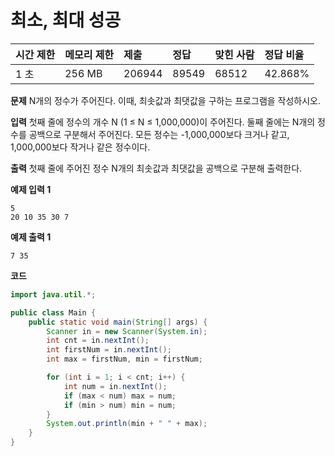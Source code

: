 # 최소, 최대 성공

| 시간 제한 | 메모리 제한 | 제출   | 정답  | 맞힌 사람 | 정답 비율 |
| :-------- | :---------- | :----- | :---- | :-------- | :-------- |
| 1 초      | 256 MB      | 206944 | 89549 | 68512     | 42.868%   |

**문제**
N개의 정수가 주어진다. 이때, 최솟값과 최댓값을 구하는 프로그램을 작성하시오.

**입력**
첫째 줄에 정수의 개수 N (1 ≤ N ≤ 1,000,000)이 주어진다. 둘째 줄에는 N개의 정수를 공백으로 구분해서 주어진다. 모든 정수는 -1,000,000보다 크거나 같고, 1,000,000보다 작거나 같은 정수이다.

**출력**
첫째 줄에 주어진 정수 N개의 최솟값과 최댓값을 공백으로 구분해 출력한다.

**예제 입력 1**

```
5
20 10 35 30 7
```

**예제 출력 1**

```
7 35
```

**코드**

```java
import java.util.*;

public class Main {
    public static void main(String[] args) {
        Scanner in = new Scanner(System.in);
        int cnt = in.nextInt();
        int firstNum = in.nextInt();
        int max = firstNum, min = firstNum;

        for (int i = 1; i < cnt; i++) {
            int num = in.nextInt();
            if (max < num) max = num;
            if (min > num) min = num;
        }
        System.out.println(min + " " + max);
    }
}
```
